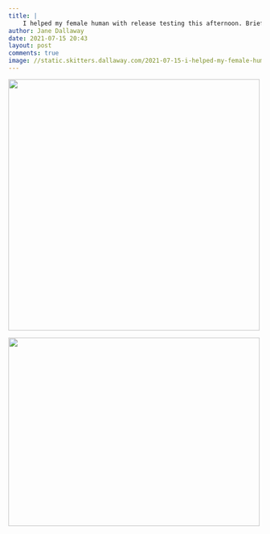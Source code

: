 ```yaml
---
title: |
    I helped my female human with release testing this afternoon. Briefly. And then I had a snooze. Tiring this working lark!
author: Jane Dallaway
date: 2021-07-15 20:43
layout: post
comments: true
image: //static.skitters.dallaway.com/2021-07-15-i-helped-my-female-human-with-release-testing-this-afternoon-briefly-and-then-i-had-a-snooze-tiring-this-working-lark-fullsize-0.jpeg
---
```




<a href="//static.skitters.dallaway.com/2021-07-15-i-helped-my-female-human-with-release-testing-this-afternoon-briefly-and-then-i-had-a-snooze-tiring-this-working-lark-fullsize-0.jpeg"><img src="//static.skitters.dallaway.com/2021-07-15-i-helped-my-female-human-with-release-testing-this-afternoon-briefly-and-then-i-had-a-snooze-tiring-this-working-lark-thumb-0.jpeg" width="500" height="500"></a>

<a href="//static.skitters.dallaway.com/2021-07-15-i-helped-my-female-human-with-release-testing-this-afternoon-briefly-and-then-i-had-a-snooze-tiring-this-working-lark-fullsize-1.jpeg"><img src="//static.skitters.dallaway.com/2021-07-15-i-helped-my-female-human-with-release-testing-this-afternoon-briefly-and-then-i-had-a-snooze-tiring-this-working-lark-thumb-1.jpeg" width="500" height="375"></a>

